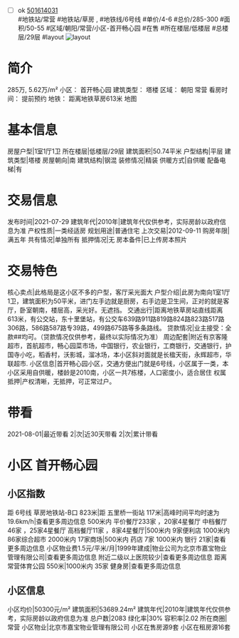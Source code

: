 - [ ] ok [501614031](https://bj.5i5j.com/ershoufang/501614031.html)  
 #地铁站/常营 #地铁站/草房 ,  #地铁线/6号线
#单价/4-6 #总价/285-300 #面积/50-55   #区域/朝阳/常营/小区-首开畅心园 #在售 #所在楼层/低楼层 #总楼层/29层 #layout 
![layout](http://image2a.5i5j.com/bdir/layout/359f4a8a3d9e4d0499460357e6e4b72e.png_P5.jpg) 
# 简介 
 285万,  5.62万/m² 
小区： 首开畅心园
建筑类型： 塔楼
区域： 朝阳 常营
看房时间： 提前预约
地铁： 距离地铁草房613米 地图
# 基本信息 
 房屋户型|1室1厅1卫
所在楼层|低楼层/29层
建筑面积|50.74平米
户型结构|平层
建筑类型|塔楼
房屋朝向|南
建筑结构|钢混
装修情况|精装
供暖方式|自供暖
配备电梯|有
# 交易信息 
 发布时间|2021-07-29
建筑年代|2010年|建筑年代仅供参考，实际房龄以政府信息为准
产权性质|一类经适房
规划用途|普通住宅
上次交易|2012-09-11
购房年限|满五年
共有情况|单独所有
抵押情况|无
房本备件|已上传房本照片
# 交易特色 
 核心卖点|此格局是这小区不多的户型，客厅采光面大
户型介绍|此房为南向1室1厅1卫，建筑面积为50平米，进门左手边就是厨房，右手边是卫生间，正对的就是客厅，卧室朝南，楼层高，采光好。无遮挡。
交通出行|距离地铁草房站直线距离613米，有公交站，东十里堡站，有公交车639路911路819路824路823路517路306路，586路587路专39路，499路675路等多条路线。
贷款情况|业主接受：全款##均可。（贷款情况仅供参考，最终以实际情况为准）
周边配套|附近有京客隆超市，首航超市，畅心园菜市场，中国银行，农业银行，工商银行，交通银行，护国寺小吃，稻香村，沃影城，溜冰场，本小区斜对面就是长楹天街，永辉超市，华联超市.
小区信息|首开畅心园小区，交通方便出门就是6号线，小区属于一类，本小区采用自供暖，楼龄是2010南，小区一共7栋楼，人口密度小，适合居住
权属抵押|产权清晰，无抵押，可正常过户。
# 带看 
 2021-08-01|最近带看	 2|次|近30天带看	 2|次|累计带看
# 小区 首开畅心园
## 小区指数 
 距 6号线 草房地铁站-B口 823米|距 五里桥一街站 117米|高峰时间平均时速为19.6km/h|查看更多周边信息
500米内 平价餐厅233家 ，20家4星餐厅
中档餐厅46家 ，25家4星餐厅
高档餐厅11家 ，8家4星餐厅|500米内 9家便利店
1000米内 86家综合超市
2000米内 17家商场|500米内 药店 7家
1000米内 银行 21家|查看更多周边信息
小区物业费1.5元/平米/月|1999年建成|物业公司为北京市嘉宝物业管理有限公司|查看更多周边信息
附近二级以上医院较少|查看更多周边信息
距离 常营体育公园 550米|1000米内 35家 健身房|查看更多周边信息
## 小区信息 
 小区均价|50300元/m²
建筑面积|53689.24m²
建筑年代|2010年|建筑年代仅供参考，实际房龄以政府信息为准
总户数|2083
绿化率|30%
容积率|2.02
所在商圈|常营
小区物业|北京市嘉宝物业管理有限公司
小区在售房源9套
小区在租房源16套
